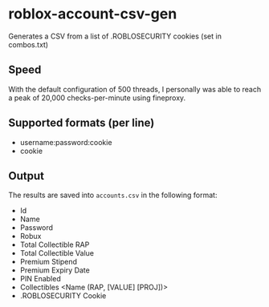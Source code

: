 # roblox-account-csv-gen
Generates a CSV from a list of .ROBLOSECURITY cookies (set in combos.txt)

## Speed
With the default configuration of 500 threads, I personally was able to reach a peak of 20,000 checks-per-minute using fineproxy.

## Supported formats (per line)
- username:password:cookie
- cookie

## Output
The results are saved into `accounts.csv` in the following format:
- Id
- Name
- Password
- Robux
- Total Collectible RAP
- Total Collectible Value
- Premium Stipend
- Premium Expiry Date
- PIN Enabled
- Collectibles <Name (RAP, [VALUE] [PROJ])>
- .ROBLOSECURITY Cookie
